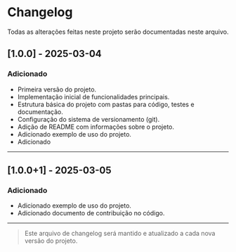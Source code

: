 # Changelog

Todas as alterações feitas neste projeto serão documentadas neste arquivo.

## [1.0.0] - 2025-03-04

### Adicionado
- Primeira versão do projeto.
- Implementação inicial de funcionalidades principais.
- Estrutura básica do projeto com pastas para código, testes e documentação.
- Configuração do sistema de versionamento (git).
- Adição de README com informações sobre o projeto.
- Adicionado exemplo de uso do projeto.
- Adicionado 
---

## [1.0.0+1] - 2025-03-05

### Adicionado
- Adicionado exemplo de uso do projeto.
- Adicionado documento de contribuição no código.
---

> Este arquivo de changelog será mantido e atualizado a cada nova versão do projeto.
